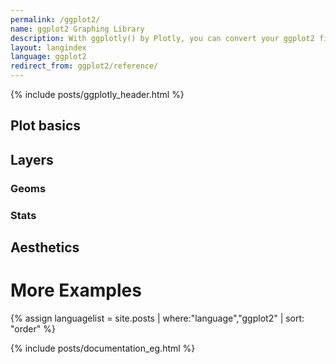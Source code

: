 ```yaml
---
permalink: /ggplot2/
name: ggplot2 Graphing Library
description: With ggplotly() by Plotly, you can convert your ggplot2 figures into interactive ones powered by plotly.js, ready for embedding into Dash applications.
layout: langindex
language: ggplot2
redirect_from: ggplot2/reference/
---
```


{% include posts/ggplotly_header.html %}

<h2>Plot basics</h2>

<h2>Layers</h2>

<h3>Geoms</h3>

<h3>Stats</h3>

<h2>Aesthetics</h2>

<h1>More Examples</h1>

{% assign languagelist = site.posts | where:"language","ggplot2"  | sort: "order"  %}

{% include posts/documentation_eg.html %}
